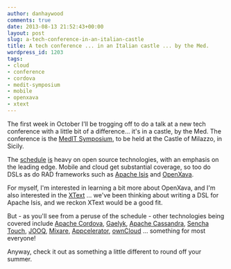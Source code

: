 ```yaml
---
author: danhaywood
comments: true
date: 2013-08-13 21:52:43+00:00
layout: post
slug: a-tech-conference-in-an-italian-castle
title: A tech conference ... in an Italian castle ... by the Med.
wordpress_id: 1203
tags:
- cloud
- conference
- cordova
- medit-symposium
- mobile
- openxava
- xtext
---
```


The first week in October I'll be trogging off to do a talk at a new tech conference with a little bit of a difference... it's in a castle, by the Med.  The conference is the [MedIT Symposium](http://www.medit-symposium.com/), to be held at the Castle of Milazzo, in Sicily.

The [schedule](http://www.medit-symposium.com/schedule-day-one.html) [is](http://www.medit-symposium.com/schedule-day-two.html) heavy on open source technologies, with an emphasis on the leading edge.  Mobile and cloud get substantial coverage, so too do DSLs as do RAD frameworks such as [Apache Isis](http://isis.apache.org) and [OpenXava](http://openxava.org/).

For myself, I'm interested in learning a bit more about OpenXava, and I'm also interested in the [XText](http://www.eclipse.org/Xtext/) ... we've been thinking about writing a DSL for Apache Isis, and we reckon XText would be a good fit.

But - as you'll see from a peruse of the schedule - other technologies being covered include [Apache Cordova](http://cordova.apache.org/), [Gaelyk](http://gaelyk.appspot.com/), [Apache Cassandra](http://cassandra.apache.org/), [Sencha Touch](http://www.sencha.com/products/touch), [JOOQ](http://www.jooq.org/), [Mixare](http://www.mixare.org/), [Appcelerator](http://www.appcelerator.com/platform/titanium-platform/), [ownCloud](http://owncloud.org/) ... something for most everyone!

Anyway, check it out as something a little different to round off your summer.
